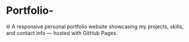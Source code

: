 # Portfolio-
🌐 A responsive personal portfolio website showcasing my projects, skills, and contact info — hosted with GitHub Pages.
